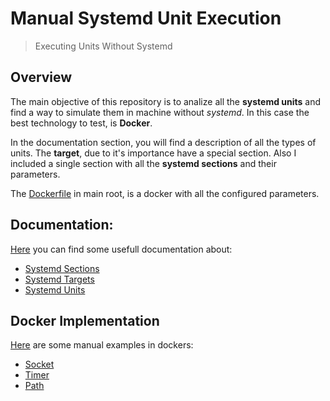 <!-- 

	Bruno Mondelo Giaramita                                    
	mondelob14@gmail.com                                       
	isx48185462                                                
	Escola del Treball de Barcelona 2017-04-21 
	
															 -->
															 
# Manual Systemd Unit Execution
> Executing Units Without Systemd

## Overview

The main objective of this repository is to analize all the
**systemd units** and find a way to simulate them in machine without
*systemd*. In this case the best technology to test, is **Docker**.

In the documentation section, you will find a description of all the
types of units. The **target**, due to it's importance have a special
section. Also I included a single section with all the
**systemd sections** and their parameters.

The [Dockerfile](Dockerfile) in main root, is a docker with all the
configured parameters.

## Documentation:
[Here](Documentation/README.md) you can find some usefull documentation about:
* [Systemd Sections](Documentation/sections.md)
* [Systemd Targets](Documentation/targets.md)
* [Systemd Units](Documentation/units.md)

## Docker Implementation
[Here](DockerImplementation/README.md) are some manual examples in dockers:
* [Socket](DockerImplementation/Socket)
* [Timer](DockerImplementation/Timer)
* [Path](DockerImplementation/Path)
